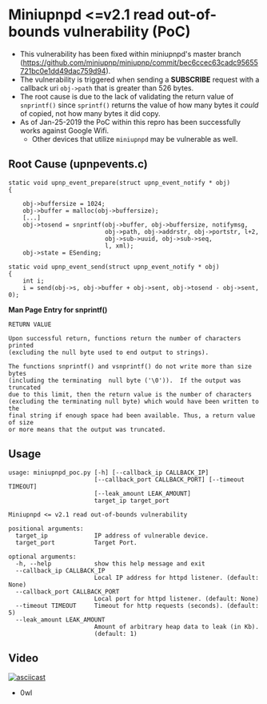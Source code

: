 # Miniupnpd <=v2.1 read out-of-bounds vulnerability (PoC)

* This vulnerability has been fixed within miniupnpd's master branch (https://github.com/miniupnp/miniupnp/commit/bec6ccec63cadc95655721bc0e1dd49dac759d94).
* The vulnerability is triggered when sending a **SUBSCRIBE** request with a callback uri `obj->path` that is greater than 526 bytes.
* The root cause is due to the lack of validating the return value of `snprintf()` since `sprintf()` returns the value of how many bytes it *could* of copied, not how many bytes it did copy.
* As of Jan-25-2019 the PoC within this repro has been successfully works against Google Wifi.
  * Other devices that utilize `miniupnpd` may be vulnerable as well.

## Root Cause (upnpevents.c)
```
static void upnp_event_prepare(struct upnp_event_notify * obj)
{

	obj->buffersize = 1024;
	obj->buffer = malloc(obj->buffersize);
	[...]
	obj->tosend = snprintf(obj->buffer, obj->buffersize, notifymsg,
	                       obj->path, obj->addrstr, obj->portstr, l+2,
	                       obj->sub->uuid, obj->sub->seq,
	                       l, xml);
	obj->state = ESending;

static void upnp_event_send(struct upnp_event_notify * obj)
{
	int i;
	i = send(obj->s, obj->buffer + obj->sent, obj->tosend - obj->sent, 0);
```

**Man Page Entry for snprintf()**
```
RETURN VALUE

Upon successful return, functions return the number of characters printed 
(excluding the null byte used to end output to strings).

The functions snprintf() and vsnprintf() do not write more than size bytes 
(including the terminating  null byte ('\0')).  If the output was truncated 
due to this limit, then the return value is the number of characters 
(excluding the terminating null byte) which would have been written to the 
final string if enough space had been available. Thus, a return value of size 
or more means that the output was truncated.
```

## Usage
```
usage: miniupnpd_poc.py [-h] [--callback_ip CALLBACK_IP]
                        [--callback_port CALLBACK_PORT] [--timeout TIMEOUT]
                        [--leak_amount LEAK_AMOUNT]
                        target_ip target_port

Miniupnpd <= v2.1 read out-of-bounds vulnerability

positional arguments:
  target_ip             IP address of vulnerable device.
  target_port           Target Port.

optional arguments:
  -h, --help            show this help message and exit
  --callback_ip CALLBACK_IP
                        Local IP address for httpd listener. (default: None)
  --callback_port CALLBACK_PORT
                        Local port for httpd listener. (default: None)
  --timeout TIMEOUT     Timeout for http requests (seconds). (default: 5)
  --leak_amount LEAK_AMOUNT
                        Amount of arbitrary heap data to leak (in Kb).
                        (default: 1)
```

## Video
[![asciicast](https://asciinema.org/a/6PYTXJjkiNWx20RH5cWuZS1ie.svg)](https://asciinema.org/a/6PYTXJjkiNWx20RH5cWuZS1ie)

- 0wl